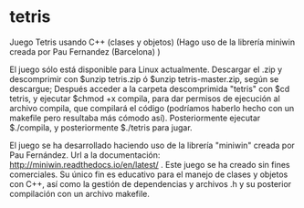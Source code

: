 # tetris
Juego Tetris usando C++ (clases y objetos) (Hago uso de la librería miniwin creada por Pau Fernandez (Barcelona) )

El juego sólo está disponible para Linux actualmente. Descargar el .zip y descomprimir con $unzip tetris.zip ó $unzip tetris-master.zip, según se descargue; 
Después acceder a la carpeta descomprimida "tetris" con $cd tetris, y ejecutar $chmod +x compila, para dar permisos de ejecución al archivo compila, que compilará el código (podríamos haberlo hecho con un makefile pero resultaba más cómodo así). Posteriormente ejecutar $./compila, y posteriormente $./tetris para jugar. 

El juego se ha desarrollado haciendo uso de la librería "miniwin" creada por Pau Fernández. Url a la documentación: http://miniwin.readthedocs.io/en/latest/ . Este juego se ha creado sin fines comerciales. Su único fin es educativo para el manejo de clases y objetos con C++, así como la gestión de dependencias y archivos .h y su posterior compilación con un archivo makefile. 
